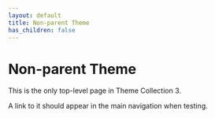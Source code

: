 ```yaml
---
layout: default
title: Non-parent Theme
has_children: false
---
```


# Non-parent Theme

This is the only top-level page in Theme Collection 3.

A link to it should appear in the main navigation when testing.
